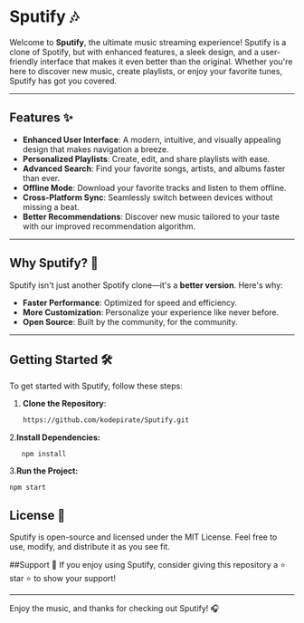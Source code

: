 # Sputify 🎶

Welcome to **Sputify**, the ultimate music streaming experience! Sputify is a clone of Spotify, but with enhanced features, a sleek design, and a user-friendly interface that makes it even better than the original. Whether you're here to discover new music, create playlists, or enjoy your favorite tunes, Sputify has got you covered.

---

## Features ✨

- **Enhanced User Interface**: A modern, intuitive, and visually appealing design that makes navigation a breeze.
- **Personalized Playlists**: Create, edit, and share playlists with ease.
- **Advanced Search**: Find your favorite songs, artists, and albums faster than ever.
- **Offline Mode**: Download your favorite tracks and listen to them offline.
- **Cross-Platform Sync**: Seamlessly switch between devices without missing a beat.
- **Better Recommendations**: Discover new music tailored to your taste with our improved recommendation algorithm.

---

## Why Sputify? 🚀

Sputify isn't just another Spotify clone—it's a **better version**. Here's why:
- **Faster Performance**: Optimized for speed and efficiency.
- **More Customization**: Personalize your experience like never before.
- **Open Source**: Built by the community, for the community.

---

## Getting Started 🛠️

To get started with Sputify, follow these steps:

1. **Clone the Repository**:
   ```bash
   https://github.com/kodepirate/Sputify.git
   ```

2.**Install Dependencies:**
```cd Sputify
   npm install
```
3.**Run the Project:**
```
npm start
```

## License 📜
Sputify is open-source and licensed under the MIT License. Feel free to use, modify, and distribute it as you see fit.

##Support 💖
If you enjoy using Sputify, consider giving this repository a ⭐️ star ⭐️ to show your support!

------
Enjoy the music, and thanks for checking out Sputify! 🎧
